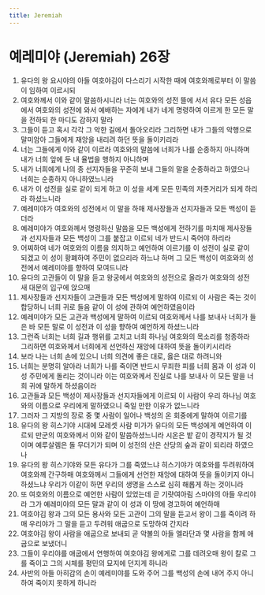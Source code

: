 ```yaml
---
title: Jeremiah
---
```


# 예레미야 (Jeremiah) 26장
1. 유다의 왕 요시야의 아들 여호야김이 다스리기 시작한 때에 여호와께로부터 이 말씀이 임하여 이르시되
1. 여호와께서 이와 같이 말씀하시니라 너는 여호와의 성전 뜰에 서서 유다 모든 성읍에서 여호와의 성전에 와서 예배하는 자에게 내가 네게 명령하여 이르게 한 모든 말을 전하되 한 마디도 감하지 말라
1. 그들이 듣고 혹시 각각 그 악한 길에서 돌아오리라 그리하면 내가 그들의 악행으로 말미암아 그들에게 재앙을 내리려 하던 뜻을 돌이키리라
1. 너는 그들에게 이와 같이 이르라 여호와의 말씀에 너희가 나를 순종하지 아니하며 내가 너희 앞에 둔 내 율법을 행하지 아니하며
1. 내가 너희에게 나의 종 선지자들을 꾸준히 보내 그들의 말을 순종하라고 하였으나 너희는 순종하지 아니하였느니라
1. 내가 이 성전을 실로 같이 되게 하고 이 성을 세계 모든 민족의 저줏거리가 되게 하리라 하셨느니라
1. 예레미야가 여호와의 성전에서 이 말을 하매 제사장들과 선지자들과 모든 백성이 듣더라
1. 예레미야가 여호와께서 명령하신 말씀을 모든 백성에게 전하기를 마치매 제사장들과 선지자들과 모든 백성이 그를 붙잡고 이르되 네가 반드시 죽어야 하리라
1. 어찌하여 네가 여호와의 이름을 의지하고 예언하여 이르기를 이 성전이 실로 같이 되겠고 이 성이 황폐하여 주민이 없으리라 하느냐 하며 그 모든 백성이 여호와의 성전에서 예레미야를 향하여 모여드니라
1. 유다의 고관들이 이 말을 듣고 왕궁에서 여호와의 성전으로 올라가 여호와의 성전 새 대문의 입구에 앉으매
1. 제사장들과 선지자들이 고관들과 모든 백성에게 말하여 이르되 이 사람은 죽는 것이 합당하니 너희 귀로 들음 같이 이 성에 관하여 예언하였음이라
1. 예레미야가 모든 고관과 백성에게 말하여 이르되 여호와께서 나를 보내사 너희가 들은 바 모든 말로 이 성전과 이 성을 향하여 예언하게 하셨느니라
1. 그런즉 너희는 너희 길과 행위를 고치고 너희 하나님 여호와의 목소리를 청종하라 그리하면 여호와께서 너희에게 선언하신 재앙에 대하여 뜻을 돌이키시리라
1. 보라 나는 너희 손에 있으니 너희 의견에 좋은 대로, 옳은 대로 하려니와
1. 너희는 분명히 알아라 너희가 나를 죽이면 반드시 무죄한 피를 너희 몸과 이 성과 이 성 주민에게 돌리는 것이니라 이는 여호와께서 진실로 나를 보내사 이 모든 말을 너희 귀에 말하게 하셨음이라
1. 고관들과 모든 백성이 제사장들과 선지자들에게 이르되 이 사람이 우리 하나님 여호와의 이름으로 우리에게 말하였으니 죽일 만한 이유가 없느니라
1. 그러자 그 지방의 장로 중 몇 사람이 일어나 백성의 온 회중에게 말하여 이르기를
1. 유다의 왕 히스기야 시대에 모레셋 사람 미가가 유다의 모든 백성에게 예언하여 이르되 만군의 여호와께서 이와 같이 말씀하셨느니라 시온은 밭 같이 경작지가 될 것이며 예루살렘은 돌 무더기가 되며 이 성전의 산은 산당의 숲과 같이 되리라 하였으나
1. 유다의 왕 히스기야와 모든 유다가 그를 죽였느냐 히스기야가 여호와를 두려워하여 여호와께 간구하매 여호와께서 그들에게 선언한 재앙에 대하여 뜻을 돌이키지 아니하셨느냐 우리가 이같이 하면 우리의 생명을 스스로 심히 해롭게 하는 것이니라
1. 또 여호와의 이름으로 예언한 사람이 있었는데 곧 기럇여아림 스마야의 아들 우리야라 그가 예레미야의 모든 말과 같이 이 성과 이 땅에 경고하여 예언하매
1. 여호야김 왕과 그의 모든 용사와 모든 고관이 그의 말을 듣고서 왕이 그를 죽이려 하매 우리야가 그 말을 듣고 두려워 애굽으로 도망하여 간지라
1. 여호야김 왕이 사람을 애굽으로 보내되 곧 악볼의 아들 엘라단과 몇 사람을 함께 애굽으로 보냈더니
1. 그들이 우리야를 애굽에서 연행하여 여호야김 왕에게로 그를 데려오매 왕이 칼로 그를 죽이고 그의 시체를 평민의 묘지에 던지게 하니라
1. 사반의 아들 아히감의 손이 예레미야를 도와 주어 그를 백성의 손에 내어 주지 아니하여 죽이지 못하게 하니라